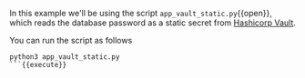 In this example we'll be using the script `app_vault_static.py`{{open}}, which reads the database password as a static secret from [Hashicorp Vault](https://www.vaultproject.io/).

You can run the script as follows
```
python3 app_vault_static.py
```{{execute}}